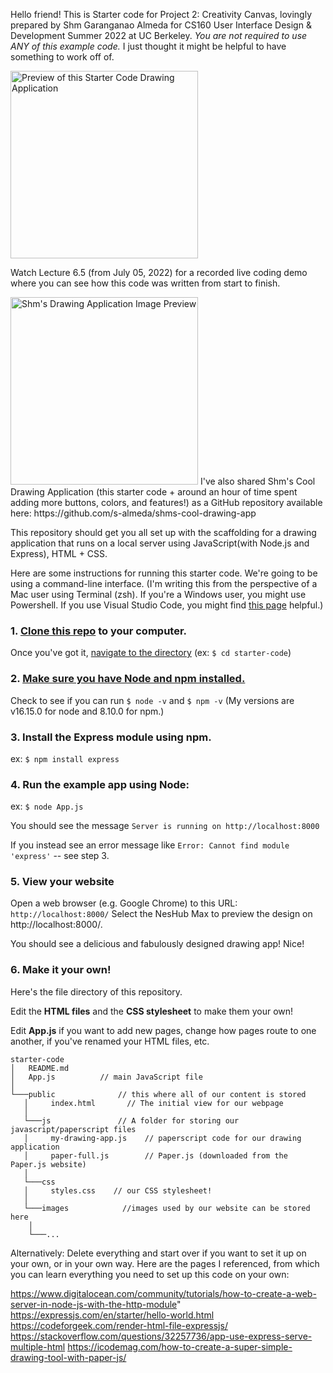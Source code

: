 Hello friend! 
This is Starter code for Project 2: Creativity Canvas, lovingly prepared by Shm Garanganao Almeda for CS160 User Interface Design & Development Summer 2022 at UC Berkeley.
*You are not required to use ANY of this example code.* I just thought it might be helpful to have something to work off of.

<img src="https://i.imgur.com/xcnUizl.png" width="300" alt= "Preview of this Starter Code Drawing Application">

Watch Lecture 6.5 (from July 05, 2022) for a recorded live coding demo where you can see how this code was written from start to finish. 

<img src="https://i.imgur.com/6L4OUS7.png" width="300" alt= "Shm's Drawing Application Image Preview">
I've also shared Shm's Cool Drawing Application (this starter code + around an hour of time spent adding more buttons, colors, and features!) as a GitHub repository available here: https://github.com/s-almeda/shms-cool-drawing-app

This repository should get you all set up with the scaffolding for a drawing application that runs on a local server using JavaScript(with Node.js and Express), HTML + CSS. 

Here are some instructions for running this starter code. 
We're going to be using a command-line interface.
(I'm writing this from the perspective of a Mac user using Terminal (zsh). If you're a Windows user, you might use Powershell. If you use Visual Studio Code, you might find [this page](https://docs.microsoft.com/en-us/windows/dev-environment/javascript/nodejs-beginners-tutorial)
 helpful.)
### 1. [Clone this repo](https://docs.github.com/en/repositories/creating-and-managing-repositories/cloning-a-repository) to your computer.
Once you've got it, [navigate to the directory](https://www.macworld.com/article/221277/command-line-navigating-files-folders-mac-terminal.html)
(ex: ``$ cd starter-code``)
### 2. [Make sure you have Node and npm installed.](https://docs.npmjs.com/downloading-and-installing-node-js-and-npm) 

Check to see if you can run  ``$ node -v`` and ``$ npm -v`` (My versions are v16.15.0 for node and 8.10.0 for npm.)
### 3. Install the Express module using npm. 
ex: ``$ npm install express``
### 4. Run the example app using Node:
ex: ``$ node App.js``

You should see the message ``Server is running on http://localhost:8000``

If you instead see an error message like ``Error: Cannot find module 'express'`` -- see step 3. 
### 5. View your website
Open a web browser (e.g. Google Chrome) to this URL: ``http://localhost:8000/``
Select the NesHub Max to preview the design on http://localhost:8000/.

You should see a delicious and fabulously designed drawing app! Nice!
### 6. Make it your own!
Here's the file directory of this repository. 

Edit the **HTML files** and the **CSS stylesheet** to make them your own! 

Edit **App.js** if you want to add new pages, change how pages route to one another, if you've renamed your HTML files, etc. 
```
starter-code
│   README.md
│   App.js    		// main JavaScript file
│
└───public 		        // this where all of our content is stored
   │     index.html       // The initial view for our webpage
   │     
   └───js               // A folder for storing our javascript/paperscript files 
   │     my-drawing-app.js    // paperscript code for our drawing application
   │     paper-full.js        // Paper.js (downloaded from the Paper.js website)
   │    
   └───css
   │     styles.css    // our CSS stylesheet!
   │   
   └───images	         //images used by our website can be stored here
   	│   
   	└───...
```

Alternatively: Delete everything and start over if you want to set it up on your own, or in your own way. Here are the pages I referenced, from which you can learn everything you need to set up this code on your own:

https://www.digitalocean.com/community/tutorials/how-to-create-a-web-server-in-node-js-with-the-http-module"
https://expressjs.com/en/starter/hello-world.html
https://codeforgeek.com/render-html-file-expressjs/
https://stackoverflow.com/questions/32257736/app-use-express-serve-multiple-html
https://icodemag.com/how-to-create-a-super-simple-drawing-tool-with-paper-js/ 
